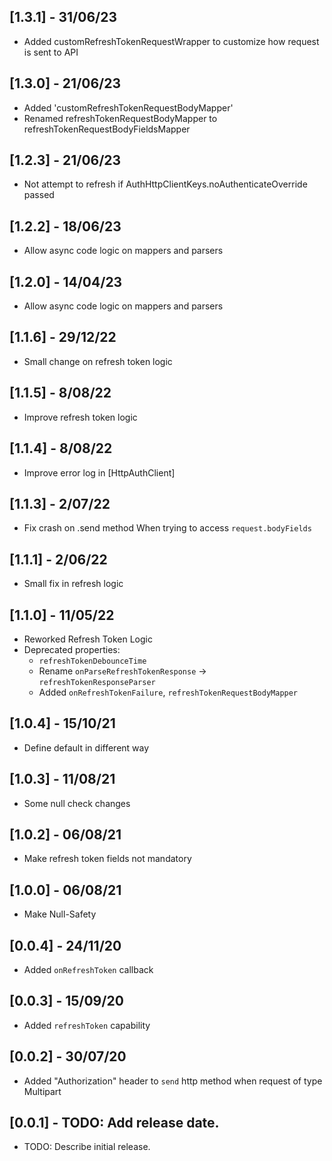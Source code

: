 ## [1.3.1] - 31/06/23
* Added customRefreshTokenRequestWrapper to customize how request is sent to API

## [1.3.0] - 21/06/23
* Added 'customRefreshTokenRequestBodyMapper'
* Renamed  refreshTokenRequestBodyMapper to refreshTokenRequestBodyFieldsMapper

## [1.2.3] - 21/06/23
* Not attempt to refresh if AuthHttpClientKeys.noAuthenticateOverride passed

## [1.2.2] - 18/06/23
* Allow async code logic on mappers and parsers
  
## [1.2.0] - 14/04/23
* Allow async code logic on mappers and parsers

## [1.1.6] - 29/12/22
* Small change on refresh token logic

## [1.1.5] - 8/08/22
* Improve refresh token logic 

## [1.1.4] - 8/08/22
* Improve error log in [HttpAuthClient]

## [1.1.3] - 2/07/22
* Fix crash on .send method
  When trying to access `request.bodyFields`

## [1.1.1] - 2/06/22
* Small  fix in refresh logic 

## [1.1.0] - 11/05/22
* Reworked Refresh Token Logic
* Deprecated properties:
  * `refreshTokenDebounceTime`
  *  Rename `onParseRefreshTokenResponse` -> `refreshTokenResponseParser`
  *  Added `onRefreshTokenFailure`, `refreshTokenRequestBodyMapper`


## [1.0.4] - 15/10/21
* Define default in different way

## [1.0.3] - 11/08/21
* Some null check changes
## [1.0.2] - 06/08/21
* Make refresh token fields not mandatory

## [1.0.0] - 06/08/21

* Make Null-Safety

## [0.0.4] - 24/11/20

* Added `onRefreshToken` callback

## [0.0.3] - 15/09/20

* Added `refreshToken` capability

## [0.0.2] - 30/07/20

* Added "Authorization" header to `send` http method when request of type Multipart

## [0.0.1] - TODO: Add release date.

* TODO: Describe initial release.
